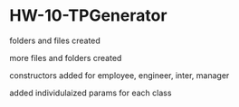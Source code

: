 # HW-10-TPGenerator

folders and files created

more files and folders created

constructors added for employee, engineer, inter, manager

added individulaized params for each class